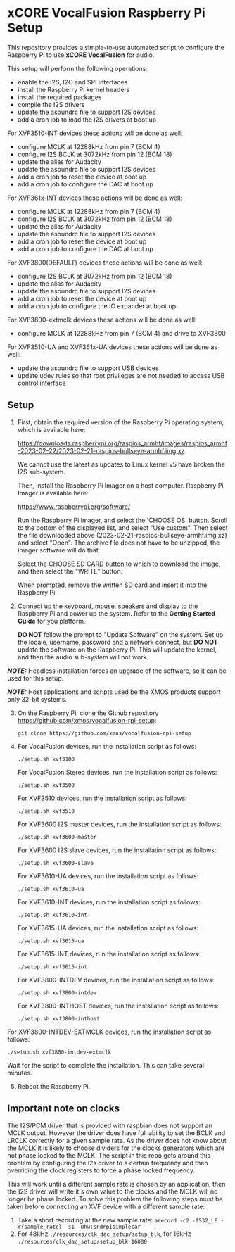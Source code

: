 # xCORE VocalFusion Raspberry Pi Setup

This repository provides a simple-to-use automated script to configure the Raspberry Pi to use **xCORE VocalFusion** for audio.

This setup will perform the following operations:

- enable the I2S, I2C and SPI interfaces
- install the Raspberry Pi kernel headers
- install the required packages
- compile the I2S drivers
- update the asoundrc file to support I2S devices
- add a cron job to load the I2S drivers at boot up

For XVF3510-INT devices these actions will be done as well:

- configure MCLK at 12288kHz from pin 7 (BCM 4)
- configure I2S BCLK at 3072kHz from pin 12 (BCM 18)
- update the alias for Audacity
- update the asoundrc file to support I2S devices
- add a cron job to reset the device at boot up
- add a cron job to configure the DAC at boot up

For XVF361x-INT devices these actions will be done as well:

- configure MCLK at 12288kHz from pin 7 (BCM 4)
- configure I2S BCLK at 3072kHz from pin 12 (BCM 18)
- update the alias for Audacity
- update the asoundrc file to support I2S devices
- add a cron job to reset the device at boot up
- add a cron job to configure the DAC at boot up

For XVF3800(DEFAULT) devices these actions will be done as well:

- configure I2S BCLK at 3072kHz from pin 12 (BCM 18)
- update the alias for Audacity
- update the asoundrc file to support I2S devices
- add a cron job to reset the device at boot up
- add a cron job to configure the IO expander at boot up

For XVF3800-extmclk devices these actions will be done as well:
- configure MCLK at 12288kHz from pin 7 (BCM 4) and drive to XVF3800


For XVF3510-UA and XVF361x-UA devices these actions will be done as well:

- update the asoundrc file to support USB devices
- update udev rules so that root privileges are not needed to access USB control interface

## Setup

1. First, obtain the required version of the Raspberry Pi operating system, which is available here:

   https://downloads.raspberrypi.org/raspios_armhf/images/raspios_armhf-2023-02-22/2023-02-21-raspios-bullseye-armhf.img.xz

   We cannot use the latest as updates to Linux kernel v5 have broken the I2S sub-system.

   Then, install the Raspberry Pi Imager on a host computer. Raspberry Pi Imager is available here:

   https://www.raspberrypi.org/software/

   Run the Raspberry Pi Imager, and select the 'CHOOSE OS' button. Scroll to the bottom of the displayed list, and select "Use custom".
   Then select the file downloaded above (2023-02-21-raspios-bullseye-armhf.img.xz) and select "Open". The archive file does not have to be unzipped, the imager software will do that.

   Select the CHOOSE SD CARD button to which to download the image, and then select the "WRITE" button.

   When prompted, remove the written SD card and insert it into the Raspberry Pi.

2. Connect up the keyboard, mouse, speakers and display to the Raspberry Pi and power up the system. Refer to the **Getting Started Guide** for you platform.

   **DO NOT** follow the prompt to "Update Software" on the system. Set up the locale, username, password and a network connect, but **DO NOT** update the software on the Raspberry Pi. This will update the kernel, and then the audio sub-system will not work.

**_NOTE:_** Headless installation forces an upgrade of the software, so it can be used for this setup.

**_NOTE:_** Host applications and scripts used be the XMOS products support only 32-bit systems.

3. On the Raspberry Pi, clone the Github repository https://github.com/xmos/vocalfusion-rpi-setup:

   ```git clone https://github.com/xmos/vocalfusion-rpi-setup```

4. For VocalFusion devices, run the installation script as follows:

   ```./setup.sh xvf3100```

   For VocalFusion Stereo devices, run the installation script as follows:

   ```./setup.sh xvf3500```

   For XVF3510 devices, run the installation script as follows:

   ```./setup.sh xvf3510```

   For XVF3600 I2S master devices, run the installation script as follows:

   ```./setup.sh xvf3600-master```

   For XVF3600 I2S slave devices, run the installation script as follows:

   ```./setup.sh xvf3600-slave```

   For XVF3610-UA devices, run the installation script as follows:

   ```./setup.sh xvf3610-ua```

   For XVF3610-INT devices, run the installation script as follows:

   ```./setup.sh xvf3610-int```

   For XVF3615-UA devices, run the installation script as follows:

   ```./setup.sh xvf3615-ua```

   For XVF3615-INT devices, run the installation script as follows:

   ```./setup.sh xvf3615-int```

   For XVF3800-INTDEV devices, run the installation script as follows:

   ```./setup.sh xvf3800-intdev```

   For XVF3800-INTHOST devices, run the installation script as follows:

   ```./setup.sh xvf3800-inthost```

  For XVF3800-INTDEV-EXTMCLK devices, run the installation script as follows:

   ```./setup.sh xvf3800-intdev-extmclk```

   Wait for the script to complete the installation. This can take several minutes.

5. Reboot the Raspberry Pi.

## Important note on clocks

The I2S/PCM driver that is provided with raspbian does not support an MCLK output. However the 
driver does have full ability to set the BCLK and LRCLK correctly for a given sample rate. As 
the driver does not know about the MCLK it is likely to choose dividers for the clocks generators
which are not phase locked to the MCLK. The script in this repo gets around this problem by 
configuring the i2s driver to a certain frequency and then overriding the clock registers to force
a phase locked frequency.

This will work until a different sample rate is chosen by an application, then the I2S driver will
write it's own value to the clocks and the MCLK will no longer be phase locked. To solve this problem
the following steps must be taken before connecting an XVF device with a different sample rate:

1. Take a short recording at the new sample rate: `arecord -c2 -fS32_LE -r{sample_rate} -s1 -Dhw:sndrpisimplecar`
2. For 48kHz `./resources/clk_dac_setup/setup_blk`, for 16kHz `./resources/clk_dac_setup/setup_blk 16000`

